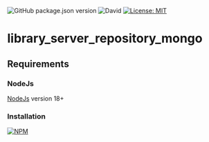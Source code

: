 ![GitHub package.json version](https://img.shields.io/github/package-json/v/thzero/library_server_repository_mongo)
![David](https://img.shields.io/david/thzero/library_server_repository_mongo)
[![License: MIT](https://img.shields.io/badge/License-MIT-yellow.svg)](https://opensource.org/licenses/MIT)

# library_server_repository_mongo

## Requirements

### NodeJs

[NodeJs](https://nodejs.org) version 18+

### Installation

[![NPM](https://nodei.co/npm/@thzero/library_server_repository_mongo.png?compact=true)](https://npmjs.org/package/@thzero/library_server_repository_mongo)
